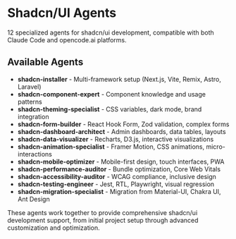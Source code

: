 # Shadcn/UI Agents

12 specialized agents for shadcn/ui development, compatible with both Claude Code and opencode.ai platforms.

## Available Agents

- **shadcn-installer** - Multi-framework setup (Next.js, Vite, Remix, Astro, Laravel)
- **shadcn-component-expert** - Component knowledge and usage patterns
- **shadcn-theming-specialist** - CSS variables, dark mode, brand integration
- **shadcn-form-builder** - React Hook Form, Zod validation, complex forms
- **shadcn-dashboard-architect** - Admin dashboards, data tables, layouts
- **shadcn-data-visualizer** - Recharts, D3.js, interactive visualizations
- **shadcn-animation-specialist** - Framer Motion, CSS animations, micro-interactions
- **shadcn-mobile-optimizer** - Mobile-first design, touch interfaces, PWA
- **shadcn-performance-auditor** - Bundle optimization, Core Web Vitals
- **shadcn-accessibility-auditor** - WCAG compliance, inclusive design
- **shadcn-testing-engineer** - Jest, RTL, Playwright, visual regression
- **shadcn-migration-specialist** - Migration from Material-UI, Chakra UI, Ant Design

These agents work together to provide comprehensive shadcn/ui development support, from initial project setup through advanced customization and optimization.
